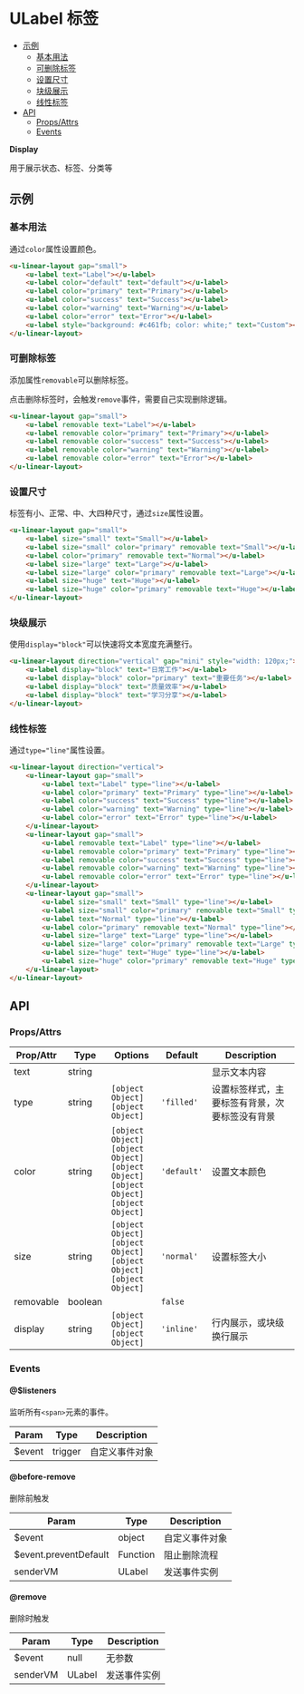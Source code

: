 <!-- 该 README.md 根据 api.yaml 和 docs/*.md 自动生成，为了方便在 GitHub 和 NPM 上查阅。如需修改，请查看源文件 -->

# ULabel 标签

- [示例](#示例)
    - [基本用法](#基本用法)
    - [可删除标签](#可删除标签)
    - [设置尺寸](#设置尺寸)
    - [块级展示](#块级展示)
    - [线性标签](#线性标签)
- [API]()
    - [Props/Attrs](#propsattrs)
    - [Events](#events)

**Display**

用于展示状态、标签、分类等

## 示例
### 基本用法

通过`color`属性设置颜色。

``` html
<u-linear-layout gap="small">
    <u-label text="Label"></u-label>
    <u-label color="default" text="default"></u-label>    
    <u-label color="primary" text="Primary"></u-label>
    <u-label color="success" text="Success"></u-label>
    <u-label color="warning" text="Warning"></u-label>
    <u-label color="error" text="Error"></u-label>
    <u-label style="background: #c461fb; color: white;" text="Custom"></u-label>
</u-linear-layout>
```

### 可删除标签

添加属性`removable`可以删除标签。

点击删除标签时，会触发`remove`事件，需要自己实现删除逻辑。

``` html
<u-linear-layout gap="small">
    <u-label removable text="Label"></u-label>
    <u-label removable color="primary" text="Primary"></u-label>
    <u-label removable color="success" text="Success"></u-label>
    <u-label removable color="warning" text="Warning"></u-label>
    <u-label removable color="error" text="Error"></u-label>
</u-linear-layout>
```

### 设置尺寸

标签有小、正常、中、大四种尺寸，通过`size`属性设置。

``` html
<u-linear-layout gap="small">
    <u-label size="small" text="Small"></u-label>
    <u-label size="small" color="primary" removable text="Small"></u-label>
    <u-label color="primary" removable text="Normal"></u-label>
    <u-label size="large" text="Large"></u-label>
    <u-label size="large" color="primary" removable text="Large"></u-label>
    <u-label size="huge" text="Huge"></u-label>
    <u-label size="huge" color="primary" removable text="Huge"></u-label>
</u-linear-layout>
```

### 块级展示

使用`display="block"`可以快速将文本宽度充满整行。

``` html
<u-linear-layout direction="vertical" gap="mini" style="width: 120px;">
    <u-label display="block" text="日常工作"></u-label>
    <u-label display="block" color="primary" text="重要任务"></u-label>
    <u-label display="block" text="质量效率"></u-label>
    <u-label display="block" text="学习分享"></u-label>
</u-linear-layout>
```

### 线性标签

通过`type="line"`属性设置。

``` html
<u-linear-layout direction="vertical">
    <u-linear-layout gap="small">
        <u-label text="Label" type="line"></u-label>
        <u-label color="primary" text="Primary" type="line"></u-label>
        <u-label color="success" text="Success" type="line"></u-label>
        <u-label color="warning" text="Warning" type="line"></u-label>
        <u-label color="error" text="Error" type="line"></u-label>
    </u-linear-layout>
    <u-linear-layout gap="small">
        <u-label removable text="Label" type="line"></u-label>
        <u-label removable color="primary" text="Primary" type="line"></u-label>
        <u-label removable color="success" text="Success" type="line"></u-label>
        <u-label removable color="warning" text="Warning" type="line"></u-label>
        <u-label removable color="error" text="Error" type="line"></u-label>
    </u-linear-layout>
    <u-linear-layout gap="small">
        <u-label size="small" text="Small" type="line"></u-label>
        <u-label size="small" color="primary" removable text="Small" type="line"></u-label>
        <u-label text="Normal" type="line"></u-label>
        <u-label color="primary" removable text="Normal" type="line"></u-label>
        <u-label size="large" text="Large" type="line"></u-label>
        <u-label size="large" color="primary" removable text="Large" type="line"></u-label>
        <u-label size="huge" text="Huge" type="line"></u-label>
        <u-label size="huge" color="primary" removable text="Huge" type="line"></u-label>
    </u-linear-layout>
</u-linear-layout>
```

## API
### Props/Attrs

| Prop/Attr | Type | Options | Default | Description |
| --------- | ---- | ------- | ------- | ----------- |
| text | string |  |  | 显示文本内容 |
| type | string | `[object Object]`<br/>`[object Object]` | `'filled'` | 设置标签样式，主要标签有背景，次要标签没有背景 |
| color | string | `[object Object]`<br/>`[object Object]`<br/>`[object Object]`<br/>`[object Object]`<br/>`[object Object]` | `'default'` | 设置文本颜色 |
| size | string | `[object Object]`<br/>`[object Object]`<br/>`[object Object]`<br/>`[object Object]` | `'normal'` | 设置标签大小 |
| removable | boolean |  | `false` |  |
| display | string | `[object Object]`<br/>`[object Object]` | `'inline'` | 行内展示，或块级换行展示 |

### Events

#### @$listeners

监听所有`<span>`元素的事件。

| Param | Type | Description |
| ----- | ---- | ----------- |
| $event | trigger | 自定义事件对象 |

#### @before-remove

删除前触发

| Param | Type | Description |
| ----- | ---- | ----------- |
| $event | object | 自定义事件对象 |
| $event.preventDefault | Function | 阻止删除流程 |
| senderVM | ULabel | 发送事件实例 |

#### @remove

删除时触发

| Param | Type | Description |
| ----- | ---- | ----------- |
| $event | null | 无参数 |
| senderVM | ULabel | 发送事件实例 |

